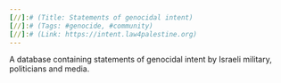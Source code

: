 ```yaml
---
[//]:# (Title: Statements of genocidal intent)
[//]:# (Tags: #genocide, #community)
[//]:# (Link: https://intent.law4palestine.org)
---
```

A database containing statements of genocidal intent by Israeli military, politicians and media.